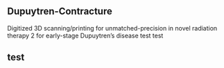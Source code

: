## Dupuytren-Contracture
Digitized 3D scanning/printing for unmatched-precision in novel radiation therapy 2 for early-stage Dupuytren’s disease
test
test
## test
